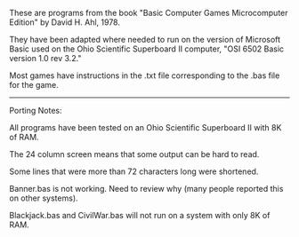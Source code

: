 These are programs from the book "Basic Computer Games Microcomputer
Edition" by David H. Ahl, 1978.

They have been adapted where needed to run on the version of Microsoft
Basic used on the Ohio Scientific Superboard II computer, "OSI 6502
Basic version 1.0 rev 3.2."

Most games have instructions in the .txt file corresponding to the
.bas file for the game.

---

Porting Notes:

All programs have been tested on an Ohio Scientific Superboard II with
8K of RAM.

The 24 column screen means that some output can be hard to read.

Some lines that were more than 72 characters long were shortened.

Banner.bas is not working. Need to review why (many people reported
this on other systems).

Blackjack.bas and CivilWar.bas will not run on a system with only 8K
of RAM.
